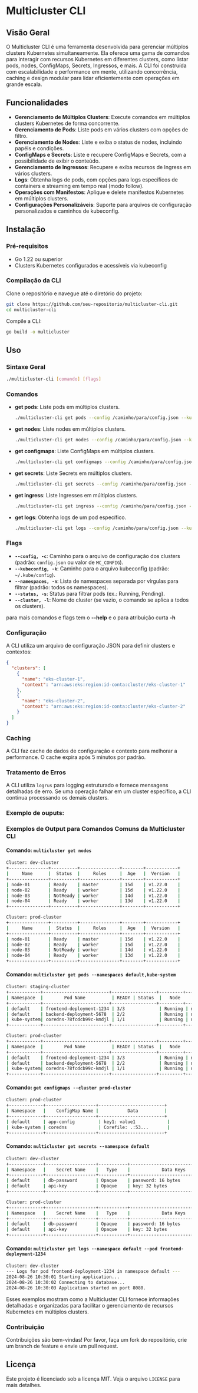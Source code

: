 # Multicluster CLI

## Visão Geral

O Multicluster CLI é uma ferramenta desenvolvida para gerenciar múltiplos clusters Kubernetes simultaneamente. Ela oferece uma gama de comandos para interagir com recursos Kubernetes em diferentes clusters, como listar pods, nodes, ConfigMaps, Secrets, Ingressos, e mais. A CLI foi construída com escalabilidade e performance em mente, utilizando concorrência, caching e design modular para lidar eficientemente com operações em grande escala.

## Funcionalidades

- **Gerenciamento de Múltiplos Clusters**: Execute comandos em múltiplos clusters Kubernetes de forma concorrente.
- **Gerenciamento de Pods**: Liste pods em vários clusters com opções de filtro.
- **Gerenciamento de Nodes**: Liste e exiba o status de nodes, incluindo papéis e condições.
- **ConfigMaps e Secrets**: Liste e recupere ConfigMaps e Secrets, com a possibilidade de exibir o conteúdo.
- **Gerenciamento de Ingressos**: Recupere e exiba recursos de Ingress em vários clusters.
- **Logs**: Obtenha logs de pods, com opções para logs específicos de containers e streaming em tempo real (modo follow).
- **Operações com Manifestos**: Aplique e delete manifestos Kubernetes em múltiplos clusters.
- **Configurações Personalizáveis**: Suporte para arquivos de configuração personalizados e caminhos de kubeconfig.

## Instalação

### Pré-requisitos

- Go 1.22 ou superior
- Clusters Kubernetes configurados e acessíveis via kubeconfig

### Compilação da CLI

Clone o repositório e navegue até o diretório do projeto:

```bash
git clone https://github.com/seu-repositorio/multicluster-cli.git
cd multicluster-cli
```

Compile a CLI:

```bash
go build -o multicluster
```

## Uso

### Sintaxe Geral

```bash
./multicluster-cli [comando] [flags]
```

### Comandos

- **get pods**: Liste pods em múltiplos clusters.

  ```bash
  ./multicluster-cli get pods --config /caminho/para/config.json --kubeconfig /caminho/para/kubeconfig --namespaces default --status Running --cluster eks-cluster-1
  ```

- **get nodes**: Liste nodes em múltiplos clusters.

  ```bash
  ./multicluster-cli get nodes --config /caminho/para/config.json --kubeconfig /caminho/para/kubeconfig --cluster eks-cluster-1
  ```

- **get configmaps**: Liste ConfigMaps em múltiplos clusters.

  ```bash
  ./multicluster-cli get configmaps --config /caminho/para/config.json --kubeconfig /caminho/para/kubeconfig --namespaces default --name meu-configmap --cluster eks-cluster-1
  ```

- **get secrets**: Liste Secrets em múltiplos clusters.

  ```bash
  ./multicluster-cli get secrets --config /caminho/para/config.json --kubeconfig /caminho/para/kubeconfig --namespaces default --name meu-secret --cluster eks-cluster-1
  ```

- **get ingress**: Liste Ingresses em múltiplos clusters.

  ```bash
  ./multicluster-cli get ingress --config /caminho/para/config.json --kubeconfig /caminho/para/kubeconfig --namespaces default --cluster eks-cluster-1
  ```

- **get logs**: Obtenha logs de um pod específico.

  ```bash
  ./multicluster-cli get logs --config /caminho/para/config.json --kubeconfig /caminho/para/kubeconfig --namespace default --pod meu-pod --container meu-container --cluster eks-cluster-1 --follow
  ```

### Flags

- **`--config, -c`**: Caminho para o arquivo de configuração dos clusters (padrão: `config.json` ou valor de `MC_CONFIG`).
- **`--kubeconfig, -k`**: Caminho para o arquivo kubeconfig (padrão: `~/.kube/config`).
- **`--namespaces, -n`**: Lista de namespaces separada por vírgulas para filtrar (padrão: todos os namespaces).
- **`--status, -s`**: Status para filtrar pods (ex.: Running, Pending).
- **`--cluster, -l`**: Nome do cluster (se vazio, o comando se aplica a todos os clusters).

para mais comandos e flags tem o **--help** e o para atribuição curta **-h**

### Configuração

A CLI utiliza um arquivo de configuração JSON para definir clusters e contextos:

```json
{
  "clusters": [
    {
      "name": "eks-cluster-1",
      "context": "arn:aws:eks:region:id-conta:cluster/eks-cluster-1"
    },
    {
      "name": "eks-cluster-2",
      "context": "arn:aws:eks:region:id-conta:cluster/eks-cluster-2"
    }
  ]
}
```

### Caching

A CLI faz cache de dados de configuração e contexto para melhorar a performance. O cache expira após 5 minutos por padrão.

### Tratamento de Erros

A CLI utiliza `logrus` para logging estruturado e fornece mensagens detalhadas de erro. Se uma operação falhar em um cluster específico, a CLI continua processando os demais clusters.

### Exemplo de ouputs:

### Exemplos de Output para Comandos Comuns da Multicluster CLI

#### Comando: `multicluster get nodes`
```bash
Cluster: dev-cluster
+---------------+----------+---------------+--------+------------+
|     Name      |  Status  |     Roles     |  Age   |  Version   |
+---------------+----------+---------------+--------+------------+
| node-01       | Ready    | master        | 15d    | v1.22.0    |
| node-02       | Ready    | worker        | 15d    | v1.22.0    |
| node-03       | NotReady | worker        | 14d    | v1.22.0    |
| node-04       | Ready    | worker        | 13d    | v1.22.0    |
+---------------+----------+---------------+--------+------------+

Cluster: prod-cluster
+---------------+----------+---------------+--------+------------+
|     Name      |  Status  |     Roles     |  Age   |  Version   |
+---------------+----------+---------------+--------+------------+
| node-01       | Ready    | master        | 15d    | v1.22.0    |
| node-02       | Ready    | worker        | 15d    | v1.22.0    |
| node-03       | NotReady | worker        | 14d    | v1.22.0    |
| node-04       | Ready    | worker        | 13d    | v1.22.0    |
+---------------+----------+---------------+--------+------------+
```

#### Comando: `multicluster get pods --namespaces default,kube-system`
```bash
Cluster: staging-cluster
+------------+-------------------------+-----------------+---------+-------------+
| Namespace  |        Pod Name          | READY | Status  |   Node      |
+------------+-------------------------+-----------------+---------+-------------+
| default    | frontend-deployment-1234 | 3/3             | Running | node-01     |
| default    | backend-deployment-5678  | 2/2             | Running | node-02     |
| kube-system| coredns-78fcdcb99c-kmdjl | 1/1             | Running | node-03     |
+------------+-------------------------+-----------------+---------+-------------+

Cluster: prod-cluster
+------------+-------------------------+-----------------+---------+-------------+
| Namespace  |        Pod Name          | READY | Status  |   Node      |
+------------+-------------------------+-----------------+---------+-------------+
| default    | frontend-deployment-1234 | 3/3             | Running | node-01     |
| default    | backend-deployment-5678  | 2/2             | Running | node-02     |
| kube-system| coredns-78fcdcb99c-kmdjl | 1/1             | Running | node-03     |
+------------+-------------------------+-----------------+---------+-------------+
```

#### Comando: `get configmaps --cluster prod-cluster`
```bash
Cluster: prod-cluster
+-------------+-------------------+-------------------------+
| Namespace   |    ConfigMap Name |           Data          |
+-------------+-------------------+-------------------------+
| default     | app-config         | key1: value1            |
| kube-system | coredns            | Corefile: .:53...       |
+-------------+-------------------+-------------------------+
```

#### Comando: `multicluster get secrets --namespace default`
```bash
Cluster: dev-cluster
+-------------+-------------------+-----------+---------------------------------+
| Namespace   |    Secret Name    |   Type    |            Data Keys            |
+-------------+-------------------+-----------+---------------------------------+
| default     | db-password       | Opaque    | password: 16 bytes              |
| default     | api-key           | Opaque    | key: 32 bytes                   |
+-------------+-------------------+-----------+---------------------------------+

Cluster: prod-cluster
+-------------+-------------------+-----------+---------------------------------+
| Namespace   |    Secret Name    |   Type    |            Data Keys            |
+-------------+-------------------+-----------+---------------------------------+
| default     | db-password       | Opaque    | password: 16 bytes              |
| default     | api-key           | Opaque    | key: 32 bytes                   |
+-------------+-------------------+-----------+---------------------------------+
```

#### Comando: `multicluster get logs --namespace default --pod frontend-deployment-1234`
```bash
Cluster: dev-cluster
--- Logs for pod frontend-deployment-1234 in namespace default ---
2024-08-26 10:30:01 Starting application...
2024-08-26 10:30:02 Connecting to database...
2024-08-26 10:30:03 Application started on port 8080.
```

Esses exemplos mostram como a Multicluster CLI fornece informações detalhadas e organizadas para facilitar o gerenciamento de recursos Kubernetes em múltiplos clusters.

### Contribuição

Contribuições são bem-vindas! Por favor, faça um fork do repositório, crie um branch de feature e envie um pull request.

## Licença

Este projeto é licenciado sob a licença MIT. Veja o arquivo `LICENSE` para mais detalhes.